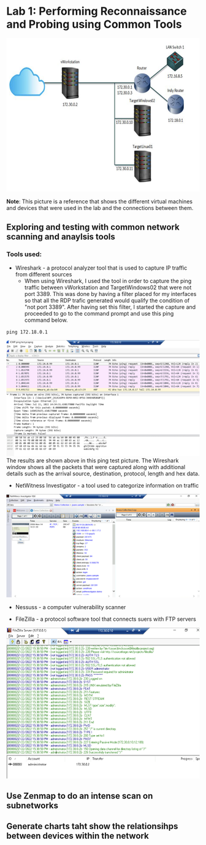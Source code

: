 # Lab 1: Performing Reconnaissance and Probing using Common Tools


<img src = "https://github.com/Ttokkime/Lab-1/blob/main/Lab%201%20Topology.png" width="700" height="400">

**Note**: This picture is a reference that shows the different virtual machines and devices that were used in the lab and the connections between them.


## Exploring and testing with common network scanning and anaylsis tools
### Tools used:
* Wireshark - a protocol analyzer tool that is used to capture IP traffic from different sources
   * When using Wireshark, I used the tool in order to capture the ping traffic between vWorkstation and TargetWindows02 that were not port 3389. This was done by having a filter placed for my interfaces so that all the RDP trafic generated would qualify the condition of "not port 3389". After having set this filter, I started the capture and proceeded to go to the command prompt and use this ping command below.

```
ping 172.18.0.1
```

![image](https://github.com/Ttokkime/Lab-1/blob/e54321585f72cc90683a5f2ad187b58444c0747f/Ping%20Test.png)
The results are shown above in this ping test picture. The Wireshark window shows all the packets that were captured along with additional details such as the arrival source, destination, protocol, length and hex data.


* NetWitness Investigator - a tool used to categorize information on traffic


![image](https://github.com/Ttokkime/Lab-1/blob/5365ed4500c399194b815bca3e232a7a47a051ea/creditcards.txt%20file%20details.png)

* Nessuss - a computer vulnerability scanner




* FileZilla - a protocol software tool that connects suers with FTP servers

![image](https://github.com/Ttokkime/Lab-1/blob/86bae5be59adc3448180dd12c4933f096b3eecd4/FileZilla%20logs.png)

## Use Zenmap to do an intense scan on subnetworks
## Generate charts taht show the relationsihps between devices within the network



